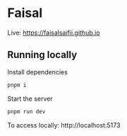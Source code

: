 # Faisal

Live: https://faisalsaifii.github.io

## Running locally

Install dependencies

```bash
pnpm i
```

Start the server

```bash
pnpm run dev
```

To access locally: http://localhost:5173

